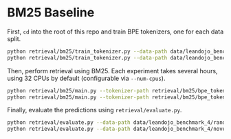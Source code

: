 # BM25 Baseline

First, `cd` into the root of this repo and train BPE tokenizers, one for each data split.
```bash
python retrieval/bm25/train_tokenizer.py --data-path data/leandojo_benchmark_4/random --output-path retrieval/bm25/bpe_tokenizer_lean4_random.json
python retrieval/bm25/train_tokenizer.py --data-path data/leandojo_benchmark_4/novel_premises --output-path retrieval/bm25/bpe_tokenizer_lean4_novel_premises.json
```
Then, perform retrieval using BM25. Each experiment takes several hours, using 32 CPUs by default (configurable via `--num-cpus`). 
```bash
python retrieval/bm25/main.py --tokenizer-path retrieval/bm25/bpe_tokenizer_lean4_random.json --data-path data/leandojo_benchmark_4/random --output-path retrieval/bm25/predictions_lean4_random.pickle
python retrieval/bm25/main.py --tokenizer-path retrieval/bm25/bpe_tokenizer_lean4_novel_premises.json --data-path data/leandojo_benchmark_4/novel_premises --output-path retrieval/bm25/predictions_lean4_novel_premises.pickle
```
Finally, evaluate the predictions using `retrieval/evaluate.py`.
```bash
python retrieval/evaluate.py --data-path data/leandojo_benchmark_4/random --preds-file retrieval/bm25/predictions_lean4_random.pickle
python retrieval/evaluate.py --data-path data/leandojo_benchmark_4/novel_premises --preds-file retrieval/bm25/predictions_lean4_novel_premises.pickle
```

